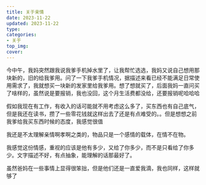 ```yaml
---
title: 关于亲情
date: 2023-11-22 
updated: 2023-11-22 
type:
categories:
- 关于
top_img: 
cover: 
---
```


今中午，我妈突然跟我说我爹手机掉水里了，让我帮忙选选，我妈又说自己想用那块新的，旧的给我爹用。问了一下我爹手机情况，据描述来看已经不能满足日常使用需求了，我就想买一块新的发家里给我爹用。想了想就买了，后面我妈一直问买了啥样的，虽然说是要报销，我也没回，这个月生活费都没给，还要报销呢哈哈哈

假如我现在有工作，有收入的话可能就不用考虑这么多了，买东西也有自己底气，但是我还在读书，攒了一些零花钱就这样出去了还是有点难受的。。但是想想之前我爹给我买东西时候的态度，我感觉很值

我还是不太理解亲情啊孝啊之类的，物品只是一个感情的载体，在情不在物。

我感觉这份情感，重视的应该是他有多少，又给了你多少，而不是只看给了你多少。文字描述不好，有点抽象，能理解的话那最好了。

虽然爸妈在一些事情上显得很笨拙，但是他们还是一直爱我滴，我也同样，这样就够了